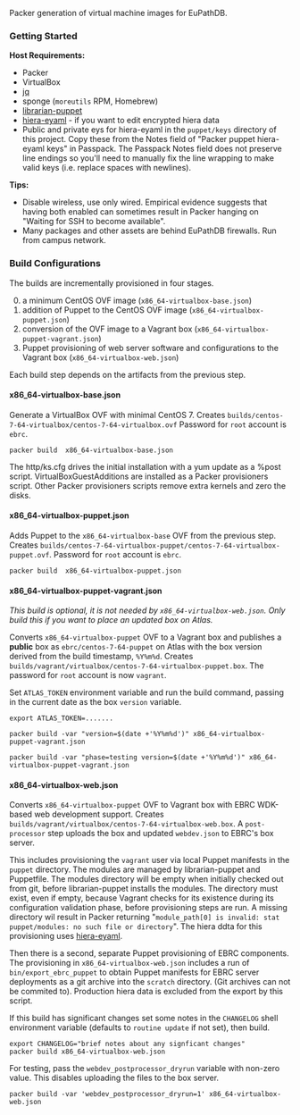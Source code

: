 Packer generation of virtual machine images for EuPathDB.

### Getting Started

**Host Requirements:**

- Packer
- VirtualBox
- [jq](https://stedolan.github.io/jq/)
- sponge (`moreutils` RPM, Homebrew)
- [librarian-puppet](https://github.com/rodjek/librarian-puppet)
- [hiera-eyaml](https://github.com/voxpupuli/hiera-eyaml) - if you want to edit encrypted hiera data
- Public and private eys for hiera-eyaml in the `puppet/keys` directory
of this project. Copy these from the Notes field of "Packer puppet
hiera-eyaml keys" in Passpack. The Passpack Notes field does not
preserve line endings so you'll need to manually fix the line wrapping
to make valid keys (i.e. replace spaces with newlines).

**Tips:**

- Disable wireless, use only wired. Empirical evidence suggests that
having both enabled can sometimes result in Packer hanging on "Waiting
for SSH to become available".
- Many packages and other assets are behind EuPathDB firewalls. Run from
campus network.

### Build Configurations

The builds are incrementally provisioned in four stages.

  0. a minimum CentOS OVF image (`x86_64-virtualbox-base.json`)
  0. addition of Puppet to the CentOS OVF image (`x86_64-virtualbox-puppet.json`)
  0. conversion of the OVF image to a Vagrant box (`x86_64-virtualbox-puppet-vagrant.json`)
  0. Puppet provisioning of web server software and configurations to the Vagrant box (`x86_64-virtualbox-web.json`)

Each build step depends on the artifacts from the previous step.

#### x86_64-virtualbox-base.json

Generate a VirtualBox OVF with minimal CentOS 7. Creates
`builds/centos-7-64-virtualbox/centos-7-64-virtualbox.ovf`
Password for `root` account is `ebrc`.

    packer build  x86_64-virtualbox-base.json

The http/ks.cfg drives the initial installation with a yum update as a
%post script. VirtualBoxGuestAdditions are installed as a Packer
provisioners script. Other Packer provisioners scripts remove extra
kernels and zero the disks.

#### x86_64-virtualbox-puppet.json

Adds Puppet to the `x86_64-virtualbox-base` OVF from the previous step.
Creates
`builds/centos-7-64-virtualbox-puppet/centos-7-64-virtualbox-puppet.ovf`.
Password for `root` account is `ebrc`.


    packer build  x86_64-virtualbox-puppet.json

#### x86_64-virtualbox-puppet-vagrant.json

_This build is optional, it is not needed by
`x86_64-virtualbox-web.json`. Only build this if you want to place an
updated box on Atlas._

Converts `x86_64-virtualbox-puppet` OVF to a Vagrant box and publishes a
**public** box as `ebrc/centos-7-64-puppet` on Atlas with the box
version derived from the build timestamp, `%Y%m%d`. Creates
`builds/vagrant/virtualbox/centos-7-64-virtualbox-puppet.box`. The
password for `root` account is now `vagrant`.

Set `ATLAS_TOKEN` environment variable and run the build command,
passing in the current date as the box `version` variable.

    export ATLAS_TOKEN=.......

    packer build -var "version=$(date +'%Y%m%d')" x86_64-virtualbox-puppet-vagrant.json

    packer build -var "phase=testing version=$(date +'%Y%m%d')" x86_64-virtualbox-puppet-vagrant.json

#### x86_64-virtualbox-web.json

Converts `x86_64-virtualbox-puppet` OVF to Vagrant box with EBRC
WDK-based web development support. Creates
`builds/vagrant/virtualbox/centos-7-64-virtualbox-web.box`. A
`post-processor` step uploads the box and updated `webdev.json` to
EBRC's box server.

This includes provisioning the `vagrant` user via local Puppet manifests
in the `puppet` directory. The modules are managed by librarian-puppet
and Puppetfile. The modules directory will be empty when initially
checked out from git, before librarian-puppet installs the modules. The
directory must exist, even if empty, because Vagrant checks for its
existence during its configuration validation phase, before provisioning
steps are run. A missing directory wil result in Packer returning
"`module_path[0] is invalid: stat puppet/modules: no such file or
directory`". The hiera ddta for this provisioning uses
[hiera-eyaml](https://github.com/voxpupuli/hiera-eyaml ).

Then there is a second, separate Puppet provisioning of EBRC components.
The provisioning in `x86_64-virtualbox-web.json` includes a run of
`bin/export_ebrc_puppet` to obtain Puppet manifests for EBRC server
deployments as a git archive into the `scratch` directory. (Git archives
can not be commited to). Production hiera data is excluded from the
export by this script.

If this build has significant changes set some notes in the `CHANGELOG`
shell environment variable (defaults to `routine update` if not set),
then build.

    export CHANGELOG="brief notes about any signficant changes"
    packer build x86_64-virtualbox-web.json

For testing, pass the `webdev_postprocessor_dryrun` variable with
non-zero value. This disables uploading the files to the box server.

    packer build -var 'webdev_postprocessor_dryrun=1' x86_64-virtualbox-web.json

